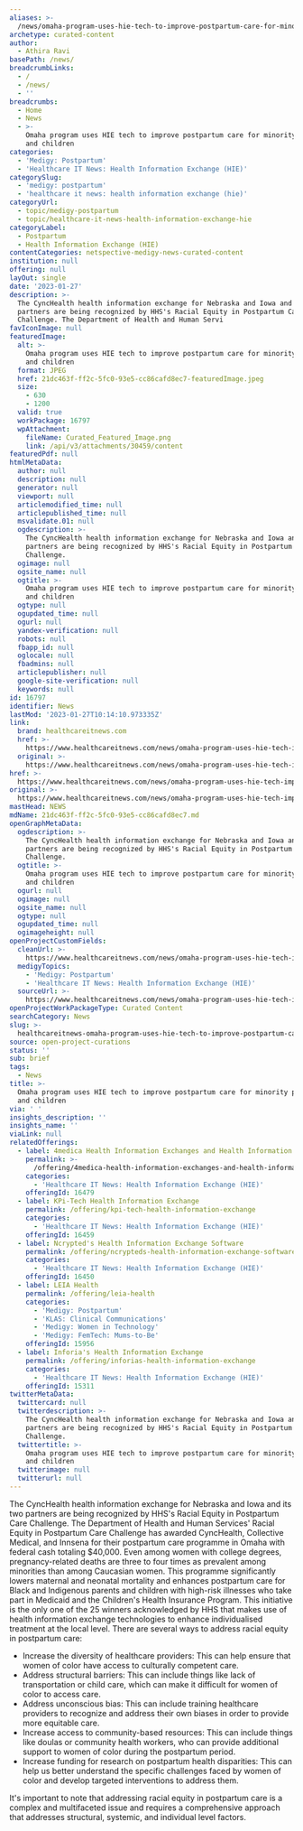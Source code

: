 ```yaml
---
aliases: >-
  /news/omaha-program-uses-hie-tech-to-improve-postpartum-care-for-minority-parents-and-children
archetype: curated-content
author:
  - Athira Ravi
basePath: /news/
breadcrumbLinks:
  - /
  - /news/
  - ''
breadcrumbs:
  - Home
  - News
  - >-
    Omaha program uses HIE tech to improve postpartum care for minority parents
    and children
categories:
  - 'Medigy: Postpartum'
  - 'Healthcare IT News: Health Information Exchange (HIE)'
categorySlug:
  - 'medigy: postpartum'
  - 'healthcare it news: health information exchange (hie)'
categoryUrl:
  - topic/medigy-postpartum
  - topic/healthcare-it-news-health-information-exchange-hie
categoryLabel:
  - Postpartum
  - Health Information Exchange (HIE)
contentCategories: netspective-medigy-news-curated-content
institution: null
offering: null
layOut: single
date: '2023-01-27'
description: >-
  The CyncHealth health information exchange for Nebraska and Iowa and its two
  partners are being recognized by HHS's Racial Equity in Postpartum Care
  Challenge. The Department of Health and Human Servi
favIconImage: null
featuredImage:
  alt: >-
    Omaha program uses HIE tech to improve postpartum care for minority parents
    and children
  format: JPEG
  href: 21dc463f-ff2c-5fc0-93e5-cc86cafd8ec7-featuredImage.jpeg
  size:
    - 630
    - 1200
  valid: true
  workPackage: 16797
  wpAttachment:
    fileName: Curated_Featured_Image.png
    link: /api/v3/attachments/30459/content
featuredPdf: null
htmlMetaData:
  author: null
  description: null
  generator: null
  viewport: null
  articlemodified_time: null
  articlepublished_time: null
  msvalidate.01: null
  ogdescription: >-
    The CyncHealth health information exchange for Nebraska and Iowa and its two
    partners are being recognized by HHS's Racial Equity in Postpartum Care
    Challenge.
  ogimage: null
  ogsite_name: null
  ogtitle: >-
    Omaha program uses HIE tech to improve postpartum care for minority parents
    and children
  ogtype: null
  ogupdated_time: null
  ogurl: null
  yandex-verification: null
  robots: null
  fbapp_id: null
  oglocale: null
  fbadmins: null
  articlepublisher: null
  google-site-verification: null
  keywords: null
id: 16797
identifier: News
lastMod: '2023-01-27T10:14:10.973335Z'
link:
  brand: healthcareitnews.com
  href: >-
    https://www.healthcareitnews.com/news/omaha-program-uses-hie-tech-improve-postpartum-care-minority-parents-and-children
  original: >-
    https://www.healthcareitnews.com/news/omaha-program-uses-hie-tech-improve-postpartum-care-minority-parents-and-children
href: >-
  https://www.healthcareitnews.com/news/omaha-program-uses-hie-tech-improve-postpartum-care-minority-parents-and-children
original: >-
  https://www.healthcareitnews.com/news/omaha-program-uses-hie-tech-improve-postpartum-care-minority-parents-and-children
mastHead: NEWS
mdName: 21dc463f-ff2c-5fc0-93e5-cc86cafd8ec7.md
openGraphMetaData:
  ogdescription: >-
    The CyncHealth health information exchange for Nebraska and Iowa and its two
    partners are being recognized by HHS's Racial Equity in Postpartum Care
    Challenge.
  ogtitle: >-
    Omaha program uses HIE tech to improve postpartum care for minority parents
    and children
  ogurl: null
  ogimage: null
  ogsite_name: null
  ogtype: null
  ogupdated_time: null
  ogimageheight: null
openProjectCustomFields:
  cleanUrl: >-
    https://www.healthcareitnews.com/news/omaha-program-uses-hie-tech-improve-postpartum-care-minority-parents-and-children
  medigyTopics:
    - 'Medigy: Postpartum'
    - 'Healthcare IT News: Health Information Exchange (HIE)'
  sourceUrl: >-
    https://www.healthcareitnews.com/news/omaha-program-uses-hie-tech-improve-postpartum-care-minority-parents-and-children
openProjectWorkPackageType: Curated Content
searchCategory: News
slug: >-
  healthcareitnews-omaha-program-uses-hie-tech-to-improve-postpartum-care-for-minority-parents-and-children
source: open-project-curations
status: ''
sub: brief
tags:
  - News
title: >-
  Omaha program uses HIE tech to improve postpartum care for minority parents
  and children
via: ' '
insights_description: ''
insights_name: ''
viaLink: null
relatedOfferings:
  - label: 4medica Health Information Exchanges and Health Information Networks
    permalink: >-
      /offering/4medica-health-information-exchanges-and-health-information-networks
    categories:
      - 'Healthcare IT News: Health Information Exchange (HIE)'
    offeringId: 16479
  - label: KPi-Tech Health Information Exchange
    permalink: /offering/kpi-tech-health-information-exchange
    categories:
      - 'Healthcare IT News: Health Information Exchange (HIE)'
    offeringId: 16459
  - label: Ncrypted's Health Information Exchange Software
    permalink: /offering/ncrypteds-health-information-exchange-software
    categories:
      - 'Healthcare IT News: Health Information Exchange (HIE)'
    offeringId: 16450
  - label: LEIA Health
    permalink: /offering/leia-health
    categories:
      - 'Medigy: Postpartum'
      - 'KLAS: Clinical Communications'
      - 'Medigy: Women in Technology'
      - 'Medigy: FemTech: Mums-to-Be'
    offeringId: 15956
  - label: Inforia's Health Information Exchange
    permalink: /offering/inforias-health-information-exchange
    categories:
      - 'Healthcare IT News: Health Information Exchange (HIE)'
    offeringId: 15311
twitterMetaData:
  twittercard: null
  twitterdescription: >-
    The CyncHealth health information exchange for Nebraska and Iowa and its two
    partners are being recognized by HHS's Racial Equity in Postpartum Care
    Challenge.
  twittertitle: >-
    Omaha program uses HIE tech to improve postpartum care for minority parents
    and children
  twitterimage: null
  twitterurl: null
---
```

<p>The CyncHealth health information exchange for Nebraska and Iowa and its two partners are being recognized by HHS's Racial Equity in Postpartum Care Challenge. The Department of Health and Human Services' Racial Equity in Postpartum Care Challenge has awarded CyncHealth, Collective Medical, and Innsena for their postpartum care programme in Omaha with federal cash totaling $40,000. Even among women with college degrees, pregnancy-related deaths are three to four times as prevalent among minorities than among Caucasian women. This programme significantly lowers maternal and neonatal mortality and enhances postpartum care for Black and Indigenous parents and children with high-risk illnesses who take part in Medicaid and the Children's Health Insurance Program. This initiative is the only one of the 25 winners acknowledged by HHS that makes use of health information exchange technologies to enhance individualised treatment at the local level. There are several ways to address racial equity in postpartum care:</p><ul><li>Increase the diversity of healthcare providers: This can help ensure that women of color have access to culturally competent care.</li><li>Address structural barriers: This can include things like lack of transportation or child care, which can make it difficult for women of color to access care.</li><li>Address unconscious bias: This can include training healthcare providers to recognize and address their own biases in order to provide more equitable care.</li><li>Increase access to community-based resources: This can include things like doulas or community health workers, who can provide additional support to women of color during the postpartum period.</li><li>Increase funding for research on postpartum health disparities: This can help us better understand the specific challenges faced by women of color and develop targeted interventions to address them.</li></ul><p>It's important to note that addressing racial equity in postpartum care is a complex and multifaceted issue and requires a comprehensive approach that addresses structural, systemic, and individual level factors.</p>